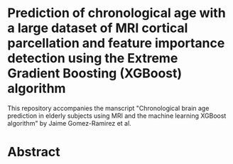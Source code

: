 # Prediction of chronological age with a large dataset of MRI cortical parcellation and feature importance detection using the Extreme Gradient Boosting (XGBoost) algorithm

This repository accompanies the manscript "Chronological brain age prediction in elderly subjects using MRI and the machine learning XGBoost algorithm" by Jaime Gomez-Ramirez et al.

# Abstract #
